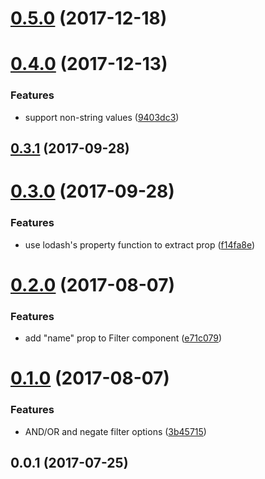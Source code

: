 <a name="0.5.0"></a>
# [0.5.0](https://github.com/neptunejs/redux-search-filter/compare/v0.4.0...v0.5.0) (2017-12-18)



<a name="0.4.0"></a>
# [0.4.0](https://github.com/neptunejs/redux-search-filter/compare/v0.3.1...v0.4.0) (2017-12-13)


### Features

* support non-string values ([9403dc3](https://github.com/neptunejs/redux-search-filter/commit/9403dc3))



<a name="0.3.1"></a>
## [0.3.1](https://github.com/neptunejs/redux-search-filter/compare/v0.3.0...v0.3.1) (2017-09-28)



<a name="0.3.0"></a>
# [0.3.0](https://github.com/neptunejs/redux-search-filter/compare/v0.2.0...v0.3.0) (2017-09-28)


### Features

* use lodash's property function to extract prop ([f14fa8e](https://github.com/neptunejs/redux-search-filter/commit/f14fa8e))



<a name="0.2.0"></a>
# [0.2.0](https://github.com/neptunejs/redux-search-filter/compare/v0.1.0...v0.2.0) (2017-08-07)


### Features

* add "name" prop to Filter component ([e71c079](https://github.com/neptunejs/redux-search-filter/commit/e71c079))



<a name="0.1.0"></a>
# [0.1.0](https://github.com/neptunejs/redux-search-filter/compare/v0.0.1...v0.1.0) (2017-08-07)


### Features

* AND/OR and negate filter options ([3b45715](https://github.com/neptunejs/redux-search-filter/commit/3b45715))



<a name="0.0.1"></a>
## 0.0.1 (2017-07-25)



